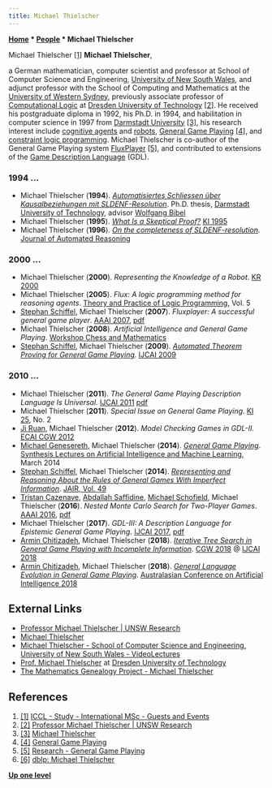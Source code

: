 ```yaml
---
title: Michael Thielscher
---
```

**[Home](Home "Home") \* [People](People "People") \* Michael Thielscher**



 [](Hhttp://www.computational-logic.org/content/study/master/staff/thielscher.php "Hhttp://www.computational-logic.org/content/study/master/staff/thielscher.php") Michael Thielscher <a id="cite-note-1" href="#cite-ref-1">[1]</a> 
**Michael Thielscher**,  

a German mathematician, computer scientist and professor at School of Computer Science and Engineering, [University of New South Wales](https://en.wikipedia.org/wiki/University_of_New_South_Wales), and adjunct professor with the School of Computing and Mathematics at the [University of Western Sydney](https://en.wikipedia.org/wiki/Western_Sydney_University), previously associate professor of [Computational Logic](https://en.wikipedia.org/wiki/Computational_logic) at [Dresden University of Technology](https://en.wikipedia.org/wiki/Dresden_University_of_Technology) <a id="cite-note-2" href="#cite-ref-2">[2]</a>. 
He received his postgraduate diploma in 1992, his Ph.D. in 1994, and habilitation in computer science in 1997 from [Darmstadt University](Darmstadt_University_of_Technology "Darmstadt University of Technology") <a id="cite-note-3" href="#cite-ref-3">[3]</a>, 
his research interest include [cognitive agents](Cognition "Cognition") and [robots](Robots "Robots"), [General Game Playing](General_Game_Playing "General Game Playing") <a id="cite-note-4" href="#cite-ref-4">[4]</a>, and [constraint logic programming](https://en.wikipedia.org/wiki/Constraint_logic_programming). 
Michael Thielscher is co-author of the General Game Playing system [FluxPlayer](index.php?title=FluxPlayer&action=edit&redlink=1 "FluxPlayer (page does not exist)") <a id="cite-note-5" href="#cite-ref-5">[5]</a>, and contributed to extensions of the [Game Description Language](General_Game_Playing#GDL "General Game Playing") (GDL). 



### 1994 ...


* Michael Thielscher (**1994**). *[Automatisiertes Schliessen über Kausalbeziehungen mit SLDENF-Resolution](https://www.researchgate.net/publication/33962862_Automatisiertes_Schliessen_uber_Kausalbeziehungen_mit_SLDENF-Resolution)*. Ph.D. thesis, [Darmstadt University of Technology](Darmstadt_University_of_Technology "Darmstadt University of Technology"), advisor [Wolfgang Bibel](Mathematician#WolfgangBibel "Mathematician")
* Michael Thielscher (**1995**). *[What Is a Skeptical Proof?](https://link.springer.com/chapter/10.1007/3-540-60343-3_34)* [KI 1995](https://dblp.uni-trier.de/db/conf/ki/ki95.html)
* Michael Thielscher (**1996**). *[On the completeness of SLDENF-resolution](https://link.springer.com/article/10.1007%2FBF00244496)*. [Journal of Automated Reasoning](https://en.wikipedia.org/wiki/Journal_of_Automated_Reasoning)


### 2000 ...


* Michael Thielscher (**2000**). *Representing the Knowledge of a Robot*. [KR 2000](https://dblp.uni-trier.de/db/conf/kr/kr2000.html)
* Michael Thielscher (**2005**). *Flux: A logic programming method for reasoning agents*. [Theory and Practice of Logic Programming](https://dblp.uni-trier.de/db/journals/tplp/tplp5.html), Vol. 5
* [Stephan Schiffel](Stephan_Schiffel "Stephan Schiffel"), Michael Thielscher (**2007**). *Fluxplayer: A successful general game player*. [AAAI 2007](Conferences#AAAI-2007 "Conferences"), [pdf](http://www.aaai.org/Papers/AAAI/2007/AAAI07-189.pdf)
* Michael Thielscher (**2008**). *Artificial Intelligence and General Game Playing*. [Workshop Chess and Mathematics](Workshop_Chess_and_Mathematics "Workshop Chess and Mathematics")
* [Stephan Schiffel](Stephan_Schiffel "Stephan Schiffel"), Michael Thielscher (**2009**). *[Automated Theorem Proving for General Game Playing](https://scholar.google.com/citations?view_op=view_citation&hl=en&user=jRcb4G4AAAAJ&citation_for_view=jRcb4G4AAAAJ:roLk4NBRz8UC)*. [IJCAI 2009](Conferences#IJCAI2009 "Conferences")


### 2010 ...


* Michael Thielscher (**2011**). *The General Game Playing Description Language Is Universal*. [IJCAI 2011](Conferences#IJCAI2011 "Conferences") [pdf](https://www.ijcai.org/Proceedings/11/Papers/189.pdf)
* Michael Thielscher (**2011**). *Special Issue on General Game Playing*. [KI 25](https://dblp.uni-trier.de/db/journals/ki/ki25.html), No. 2
* [Ji Ruan](index.php?title=Ji_Ruan&action=edit&redlink=1 "Ji Ruan (page does not exist)"), Michael Thielscher (**2012**). *Model Checking Games in GDL-II*. [ECAI CGW 2012](index.php?title=ECAI_CGW_2012&action=edit&redlink=1 "ECAI CGW 2012 (page does not exist)")
* [Michael Genesereth](Michael_Genesereth "Michael Genesereth"), Michael Thielscher (**2014**). *[General Game Playing](https://www.morganclaypool.com/doi/abs/10.2200/S00564ED1V01Y201311AIM024)*. [Synthesis Lectures on Artificial Intelligence and Machine Learning](https://www.morganclaypool.com/toc/aim/1/1), March 2014
* [Stephan Schiffel](Stephan_Schiffel "Stephan Schiffel"), Michael Thielscher (**2014**). *[Representing and Reasoning About the Rules of General Games With Imperfect Information](https://www.jair.org/index.php/jair/article/view/10862)*. [JAIR, Vol. 49](https://www.jair.org/index.php/jair/issue/view/1133)
* [Tristan Cazenave](Tristan_Cazenave "Tristan Cazenave"), [Abdallah Saffidine](Abdallah_Saffidine "Abdallah Saffidine"), [Michael Schofield](index.php?title=Michael_Schofield&action=edit&redlink=1 "Michael Schofield (page does not exist)"), Michael Thielscher (**2016**). *Nested Monte Carlo Search for Two-Player Games*. [AAAI 2016](Conferences#AAAI-2016 "Conferences"), [pdf](https://www.aaai.org/ocs/index.php/AAAI/AAAI16/paper/view/12134/11652)
* Michael Thielscher (**2017**). *GDL-III: A Description Language for Epistemic General Game Playing*. [IJCAI 2017](Conferences#IJCAI2017 "Conferences"), [pdf](https://www.ijcai.org/proceedings/2017/0177.pdf)
* [Armin Chitizadeh](index.php?title=Armin_Chitizadeh&action=edit&redlink=1 "Armin Chitizadeh (page does not exist)"), Michael Thielscher (**2018**). *[Iterative Tree Search in General Game Playing with Incomplete Information](https://link.springer.com/chapter/10.1007/978-3-030-24337-1_5)*. [CGW 2018](Conferences#CGW "Conferences") @ [IJCAI 2018](Conferences#IJCAI2018 "Conferences")
* [Armin Chitizadeh](index.php?title=Armin_Chitizadeh&action=edit&redlink=1 "Armin Chitizadeh (page does not exist)"), Michael Thielscher (**2018**). *[General Language Evolution in General Game Playing](https://link.springer.com/chapter/10.1007/978-3-030-03991-2_5)*. [Australasian Conference on Artificial Intelligence 2018](https://dblp.uni-trier.de/db/conf/ausai/ausai2018.html)


## External Links


* [Professor Michael Thielscher | UNSW Research](https://research.unsw.edu.au/people/professor-michael-thielscher)
* [Michael Thielscher](http://cgi.cse.unsw.edu.au/~mit/)
* [Michael Thielscher - School of Computer Science and Engineering, University of New South Wales - VideoLectures](http://videolectures.net/michael_thielscher/)
* [Prof. Michael Thielscher](http://www.computational-logic.org/content/study/master/staff/thielscher.php) at [Dresden University of Technology](https://en.wikipedia.org/wiki/Dresden_University_of_Technology)
* [The Mathematics Genealogy Project - Michael Thielscher](https://www.genealogy.math.ndsu.nodak.edu/id.php?id=10808)


## References


1. <a id="cite-ref-1" href="#cite-note-1">[1]</a> [ICCL - Study - International MSc - Guests and Events](http://www.computational-logic.org/content/study/master/staff/thielscher.php)
2. <a id="cite-ref-2" href="#cite-note-2">[2]</a> [Professor Michael Thielscher | UNSW Research](https://research.unsw.edu.au/people/professor-michael-thielscher)
3. <a id="cite-ref-3" href="#cite-note-3">[3]</a> [Michael Thielscher](http://cgi.cse.unsw.edu.au/~mit/)
4. <a id="cite-ref-4" href="#cite-note-4">[4]</a> [General Game Playing](http://www.general-game-playing.de/)
5. <a id="cite-ref-5" href="#cite-note-5">[5]</a> [Research - General Game Playing](http://www.general-game-playing.de/research.html)
6. <a id="cite-ref-6" href="#cite-note-6">[6]</a> [dblp: Michael Thielscher](https://dblp.uni-trier.de/pers/hd/t/Thielscher:Michael.html)

**[Up one level](People "People")**







 

